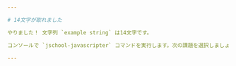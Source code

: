 ```yaml
---

# 14文字が取れました

やりました！ 文字列 `example string` は14文字です。

コンソールで `jschool-javascripter` コマンドを実行します。次の課題を選択しましょう。

---
```

